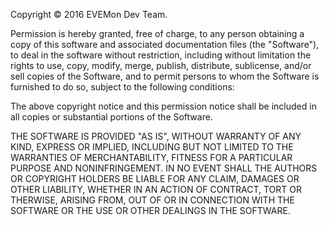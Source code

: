 Copyright © 2016 EVEMon Dev Team.

Permission is hereby granted, free of charge, to any person obtaining
a copy of this software and associated documentation files (the
"Software"), to deal in the software without restriction, including
without limitation the rights to use, copy, modify, merge, publish,
distribute, sublicense, and/or sell copies of the Software, and to
permit persons to whom the Software is furnished to do so, subject to
the following conditions:

The above copyright notice and this permission notice shall be included
in all copies or substantial portions of the Software.

THE SOFTWARE IS PROVIDED "AS IS", WITHOUT WARRANTY OF ANY KIND, EXPRESS
OR IMPLIED, INCLUDING BUT NOT LIMITED TO THE WARRANTIES OF
MERCHANTABILITY, FITNESS FOR A PARTICULAR PURPOSE AND NONINFRINGEMENT.
IN NO EVENT SHALL THE AUTHORS OR COPYRIGHT HOLDERS BE LIABLE FOR ANY CLAIM,
DAMAGES OR OTHER LIABILITY, WHETHER IN AN ACTION OF CONTRACT, TORT OR 
THERWISE, ARISING FROM, OUT OF OR IN CONNECTION WITH THE SOFTWARE OR THE USE
OR OTHER DEALINGS IN THE SOFTWARE.